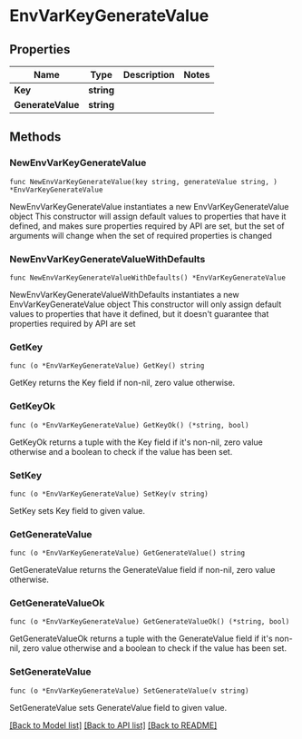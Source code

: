 # EnvVarKeyGenerateValue

## Properties

Name | Type | Description | Notes
------------ | ------------- | ------------- | -------------
**Key** | **string** |  | 
**GenerateValue** | **string** |  | 

## Methods

### NewEnvVarKeyGenerateValue

`func NewEnvVarKeyGenerateValue(key string, generateValue string, ) *EnvVarKeyGenerateValue`

NewEnvVarKeyGenerateValue instantiates a new EnvVarKeyGenerateValue object
This constructor will assign default values to properties that have it defined,
and makes sure properties required by API are set, but the set of arguments
will change when the set of required properties is changed

### NewEnvVarKeyGenerateValueWithDefaults

`func NewEnvVarKeyGenerateValueWithDefaults() *EnvVarKeyGenerateValue`

NewEnvVarKeyGenerateValueWithDefaults instantiates a new EnvVarKeyGenerateValue object
This constructor will only assign default values to properties that have it defined,
but it doesn't guarantee that properties required by API are set

### GetKey

`func (o *EnvVarKeyGenerateValue) GetKey() string`

GetKey returns the Key field if non-nil, zero value otherwise.

### GetKeyOk

`func (o *EnvVarKeyGenerateValue) GetKeyOk() (*string, bool)`

GetKeyOk returns a tuple with the Key field if it's non-nil, zero value otherwise
and a boolean to check if the value has been set.

### SetKey

`func (o *EnvVarKeyGenerateValue) SetKey(v string)`

SetKey sets Key field to given value.


### GetGenerateValue

`func (o *EnvVarKeyGenerateValue) GetGenerateValue() string`

GetGenerateValue returns the GenerateValue field if non-nil, zero value otherwise.

### GetGenerateValueOk

`func (o *EnvVarKeyGenerateValue) GetGenerateValueOk() (*string, bool)`

GetGenerateValueOk returns a tuple with the GenerateValue field if it's non-nil, zero value otherwise
and a boolean to check if the value has been set.

### SetGenerateValue

`func (o *EnvVarKeyGenerateValue) SetGenerateValue(v string)`

SetGenerateValue sets GenerateValue field to given value.



[[Back to Model list]](../README.md#documentation-for-models) [[Back to API list]](../README.md#documentation-for-api-endpoints) [[Back to README]](../README.md)


